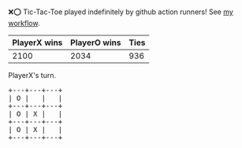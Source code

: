 :x::o: Tic-Tac-Toe played indefinitely by github action runners! See [my workflow](.github/workflows/play.yaml).

|PlayerX wins|PlayerO wins|Ties|
|-|-|-|
|2100|2034|936|

PlayerX's turn.

<pre>
+---+---+---+
| O |   |   |
+---+---+---+
| O | X |   |
+---+---+---+
| O | X |   |
+---+---+---+
</pre>